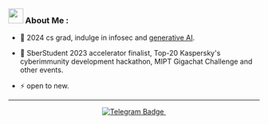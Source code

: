 ### <img src="https://media.giphy.com/media/WUlplcMpOCEmTGBtBW/giphy.gif" width="30"> About Me :

- :telescope: 2024 cs grad, indulge in infosec and <a href='https://academai.ru'>generative AI</a>.  

- :seedling: SberStudent 2023 accelerator finalist, Top-20 Kaspersky's cyberimmunity development hackathon, MIPT Gigachat Challenge and other events.

- :zap: open to new.

---

<div align="center" id="badges">
  <a href="https://t.me/soitends">
  <img src="https://img.shields.io/badge/Telegram-blue?style=for-the-badge&logo=telegram&logoColor=white" alt="Telegram Badge"/>
   </a>
<img src="https://komarev.com/ghpvc/?username=expflow&style=flat-square&color=blue" alt=""/>


</div>
 
